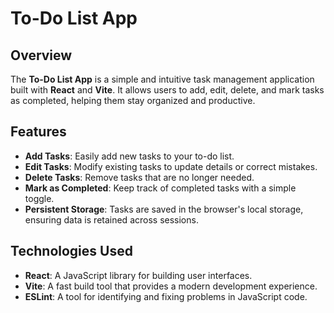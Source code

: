 <!-- # React + Vite

This template provides a minimal setup to get React working in Vite with HMR and some ESLint rules.

Currently, two official plugins are available:

- [@vitejs/plugin-react](https://github.com/vitejs/vite-plugin-react/blob/main/packages/plugin-react) uses [Babel](https://babeljs.io/) for Fast Refresh
- [@vitejs/plugin-react-swc](https://github.com/vitejs/vite-plugin-react/blob/main/packages/plugin-react-swc) uses [SWC](https://swc.rs/) for Fast Refresh

## Expanding the ESLint configuration

If you are developing a production application, we recommend using TypeScript with type-aware lint rules enabled. Check out the [TS template](https://github.com/vitejs/vite/tree/main/packages/create-vite/template-react-ts) for information on how to integrate TypeScript and [`typescript-eslint`](https://typescript-eslint.io) in your project. -->

# To-Do List App

##  Overview

The **To-Do List App** is a simple and intuitive task management application built with **React** and **Vite**. It allows users to add, edit, delete, and mark tasks as completed, helping them stay organized and productive.

##  Features

- **Add Tasks**: Easily add new tasks to your to-do list.
- **Edit Tasks**: Modify existing tasks to update details or correct mistakes.
- **Delete Tasks**: Remove tasks that are no longer needed.
- **Mark as Completed**: Keep track of completed tasks with a simple toggle.
- **Persistent Storage**: Tasks are saved in the browser's local storage, ensuring data is retained across sessions.

## Technologies Used

- **React**: A JavaScript library for building user interfaces.
- **Vite**: A fast build tool that provides a modern development experience.
- **ESLint**: A tool for identifying and fixing problems in JavaScript code.


